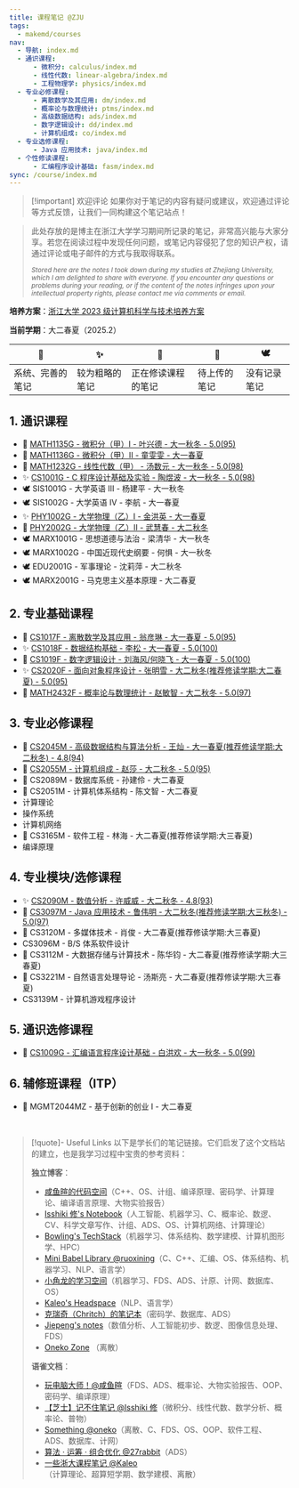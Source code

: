 ```yaml
---
title: 课程笔记 @ZJU
tags:
  - makemd/courses
nav:
  - 导航: index.md
  - 通识课程:
      - 微积分: calculus/index.md
      - 线性代数: linear-algebra/index.md
      - 工程物理学: physics/index.md
  - 专业必修课程:
      - 离散数学及其应用: dm/index.md
      - 概率论与数理统计: ptms/index.md
      - 高级数据结构: ads/index.md
      - 数字逻辑设计: dd/index.md
      - 计算机组成: co/index.md
  - 专业选修课程:
      - Java 应用技术: java/index.md
  - 个性修读课程:
      - 汇编程序设计基础: fasm/index.md
sync: /course/index.md
---
```


> [!important] 欢迎评论
> 如果你对于笔记的内容有疑问或建议，欢迎通过评论等方式反馈，让我们一同构建这个笔记站点！

> 此处存放的是博主在浙江大学学习期间所记录的笔记，非常高兴能与大家分享。若您在阅读过程中发现任何问题，或笔记内容侵犯了您的知识产权，请通过评论或电子邮件的方式与我取得联系。
>
> <i><small>Stored here are the notes I took down during my studies at Zhejiang University, which I am delighted to share with everyone. If you encounter any questions or problems during your reading, or if the content of the notes infringes upon your intellectual property rights, please contact me via comments or email.</small></i>

**培养方案**：[浙江大学 2023 级计算机科学与技术培养方案](https://pan.memset0.cn/Share/2024/12/14/%E6%B5%99%E6%B1%9F%E5%A4%A7%E5%AD%A62023%E7%BA%A7%E8%AE%A1%E7%AE%97%E6%9C%BA%E7%A7%91%E5%AD%A6%E4%B8%8E%E6%8A%80%E6%9C%AF%E4%B8%93%E4%B8%9A%E5%9F%B9%E5%85%BB%E6%96%B9%E6%A1%88.pdf)

**当前学期**：大二春夏（2025.2）

| 🔮               | ✨             | 🎯                 | 🚧           | 🕊️           |
| ---------------- | -------------- | ------------------ | ------------ | ------------ |
| 系统、完善的笔记 | 较为粗略的笔记 | 正在修读课程的笔记 | 待上传的笔记 | 没有记录笔记 |

## 1. 通识课程

- 🔮 [MATH1135G - 微积分（甲）Ⅰ - 叶兴德 - 大一秋冬 - 5.0(95)](./calculus/)
- 🔮 [MATH1136G - 微积分（甲）Ⅱ - 童雯雯 - 大一春夏](./calculus/)
- 🔮 [MATH1232G - 线性代数（甲） - 汤数元 - 大一秋冬 - 5.0(98)](./linear-algebra/)
- ✨ [CS1001G - C 程序设计基础及实验 - 陶煜波 - 大一秋冬 - 5.0(98)](./c-programming/)
- 🕊️ SIS1001G - 大学英语 Ⅲ - 杨建平 - 大一秋冬
- 🕊️ SIS1002G - 大学英语 Ⅳ - 李航 - 大一春夏
- ✨ [PHY1002G - 大学物理（乙）Ⅰ - 金洪英 - 大一春夏](/course/physics/)
- 🔮 [PHY2002G - 大学物理（乙）Ⅱ - 武慧春 - 大二秋冬](/course/physics/)
- 🕊️ MARX1001G - 思想道德与法治 - 梁清华 - 大一秋冬
- 🕊️ MARX1002G - 中国近现代史纲要 - 何惧 - 大一秋冬
- 🕊️ EDU2001G - 军事理论 - 沈莉萍 - 大二秋冬
- 🕊️ MARX2001G - 马克思主义基本原理 - 大二春夏

## 2. 专业基础课程

- 🔮 [CS1017F - 离散数学及其应用 - 翁彦琳 - 大一春夏 - 5.0(95)](/course/dm/)
- ✨ [CS1018F - 数据结构基础 - 李松 - 大一春夏 - 5.0(100)](/course/fds/)
- 🔮 [CS1019F - 数字逻辑设计 - 刘海风/何晓飞 - 大一春夏 - 5.0(100)](/course/dd/)
- ✨ [CS2020F - 面向对象程序设计 - 张明雪 - 大二秋冬(推荐修读学期:大二春夏) - 5.0(95)](/course/oop/)
- 🔮 [MATH2432F - 概率论与数理统计 - 赵敏智 - 大二秋冬 - 5.0(97)](/course/ptms/)

## 3. 专业必修课程

- 🔮 [CS2045M - 高级数据结构与算法分析 - 王灿 - 大一春夏(推荐修读学期:大二秋冬) - 4.8(94)](/course/ads/)
- 🔮 [CS2055M - 计算机组成 - 赵莎 - 大二秋冬 - 5.0(95)](/course/co/)
- 🎯 CS2089M - 数据库系统 - 孙建伶 - 大二春夏
- 🎯 CS2051M - 计算机体系结构 - 陈文智 - 大二春夏
- 计算理论
- 操作系统
- 计算机网络
- 🎯 CS3165M - 软件工程 - 林海 - 大二春夏(推荐修读学期:大三春夏)
- 编译原理

## 4. 专业模块/选修课程

- ✨ [CS2090M - 数值分析 - 许威威 - 大二秋冬 - 4.8(93)](/course/na/)
- 🔮 [CS3097M - Java 应用技术 - 鲁伟明 - 大二秋冬(推荐修读学期:大三秋冬) - 5.0(97)](/course/java/)
- 🎯 CS3120M - 多媒体技术 - 肖俊 - 大二春夏(推荐修读学期:大三春夏)
- CS3096M - B/S 体系软件设计
- 🎯 CS3112M - 大数据存储与计算技术 - 陈华钧 - 大二春夏(推荐修读学期:大三春夏)
- 🎯 CS3221M - 自然语言处理导论 - 汤斯亮 - 大二春夏(推荐修读学期:大三春夏)
- CS3139M - 计算机游戏程序设计

## 5. 通识选修课程

- 🔮 [CS1009G - 汇编语言程序设计基础 - 白洪欢 - 大一秋冬 - 5.0(99)](./fasm/)

## 6. 辅修班课程（ITP）

- 🎯 MGMT2044MZ - 基于创新的创业 I - 大二春夏

<br>

> [!quote]- Useful Links
> 以下是学长们的笔记链接。它们启发了这个文档站的建立，也是我学习过程中宝贵的参考资料：
>
> **独立博客**：
>
> -   [咸鱼暄的代码空间](https://xuan-insr.github.io/)（C++、OS、计组、编译原理、密码学、计算理论、编译语言原理、大物实验报告）
> -   [Isshiki 修's Notebook](https://note.isshikih.top/)（人工智能、机器学习、C、概率论、数逻、CV、科学文章写作、计组、ADS、OS、计算机网络、计算理论）
> -   [Bowling's TechStack](https://note.bowling233.top/)（机器学习、体系结构、数学建模、计算机图形学、HPC）
> -   [Mini Babel Library @ruoxining](https://ruoxining.github.io/OBvault/)（C、C++、汇编、OS、体系结构、机器学习、NLP、语言学）
> -   [小角龙的学习空间](https://zhang-each.github.io/My-CS-Notebook/)（机器学习、FDS、ADS、计原、计网、数据库、OS）
> -   [Kaleo's Headspace](https://kaleo996.github.io/)（NLP、语言学）
> -   [克瑞奇（Chritch）的笔记本](https://notes.zerokei.top/course/)（密码学、数据库、ADS）
> -   [Jiepeng's notes](https://note.jiepeng.tech/CS/)（数值分析、人工智能初步、数逻、图像信息处理、FDS）
> -   [Oneko Zone](https://oneko.zone/) （离散）
>
> **语雀文档**：
>
> -   [玩电脑大师！@咸鱼暄](https://www.yuque.com/xianyuxuan/coding/)（FDS、ADS、概率论、大物实验报告、OOP、密码学、编译原理）
> -   [【芝士】记不住笔记 @Isshiki 修](https://www.yuque.com/isshikixiu/notes)（微积分、线性代数、数学分析、概率论、普物）
> -   [Something @oneko](https://www.yuque.com/oneko/something/)（离散、C、FDS、OS、OOP、软件工程、ADS、数据库、计网）
> -   [算法 · 运筹 · 组合优化 @27rabbit](https://www.yuque.com/27rabbit/gi2sf3/)（ADS）
> -   [一些浙大课程笔记 @Kaleo](https://www.yuque.com/linguisty/zju_courses/)（计算理论、超算短学期、数学建模、离散）
